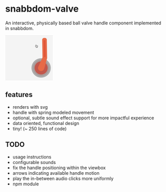 # snabbdom-valve

An interactive, physically based ball valve handle component implemented in snabbdom.

![alt text](example.png "screenshot")


## features
* renders with svg
* handle with spring modeled movement
* optional, subtle sound effect support for more impactful experience
* data oriented, functional design
* tiny! (~ 250 lines of code)


## TODO
* usage instructions
* configurable sounds
* fix the handle positioning within the viewbox
* arrows indicating available handle motion
* play the in-between audio clicks more uniformly
* npm module
